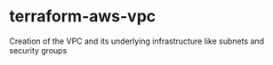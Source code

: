 # terraform-aws-vpc
Creation of the VPC and its underlying infrastructure like subnets and security groups
